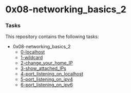 # 0x08-networking_basics_2

### Tasks
This repository contains the following tasks:
- 0x08-networking_basics_2
    - [0-localhost](./0-localhost)
    - [1-wildcard](./1-wildcard)
    - [2-change_your_home_IP](./2-change_your_home_IP)
    - [3-show_attached_IPs](./3-show_attached_IPs)
    - [4-port_listening_on_localhost](./4-port_listening_on_localhost)
    - [5-port_listening_on_ipv4](./5-port_listening_on_ipv4)
    - [6-port_listening_on_ipv6](./6-port_listening_on_ipv6)


